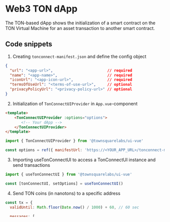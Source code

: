 # Web3 TON dApp

The TON-based dApp shows the initialization of a smart contract on the TON Virtual Machine for an asset transaction to another smart contract.

## Code snippets

1. Creating `tonconnect-manifest.json` and define the config object

```json
{
  "url": "<app-url>",                        // required
  "name": "<app-name>",                      // required
  "iconUrl": "<app-icon-url>",               // required
  "termsOfUseUrl": "<terms-of-use-url>",     // optional
  "privacyPolicyUrl": "<privacy-policy-url>" // optional
}
```

2. Initialization of `TonConnectUIProvider` in `App.vue`-component

```html
<template>
    <TonConnectUIProvider :options="options">
       <!-- Your dApp -->
    </TonConnectUIProvider>
</template>
```

```javascript
import { TonConnectUIProvider } from '@townsquarelabs/ui-vue'

const options = ref({ manifestUrl: 'https://<YOUR_APP_URL>/tonconnect-manifest.json' })
```

3. Importing useTonConnectUI to access a TonConnectUI instance and send transactions
```javascript
import { useTonConnectUI } from '@townsquarelabs/ui-vue'

const [tonConnectUI, setOptions] = useTonConnectUI()
```

4. Send TON coins (in nanotons) to a specific address

```javascript
const tx = {
  validUntil: Math.floor(Date.now() / 1000) + 60, // 60 sec
  
  messages: [
    {
      address: receiver.value,
      amount: amount.value * 10**9 // 1 ton = 1.000.000.000 nanotons
    }
  ]
}

const sendTransaction = () => {
  tonConnectUI.sendTransaction(tx)
}
```

## Recommended Installation

```
git clone https://github.com/roma-marshall/web3-ton-dapp.git
cd web3-ton-blockchain
npm run dev
```

## License

MIT License
